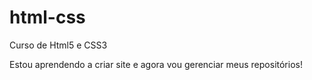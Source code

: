 # html-css
 Curso de Html5 e CSS3

 Estou aprendendo a criar site e agora vou gerenciar meus repositórios!
